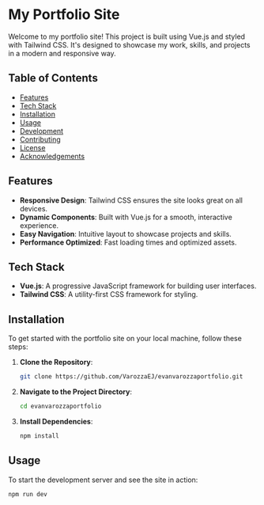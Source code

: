 # My Portfolio Site

Welcome to my portfolio site! This project is built using Vue.js and styled with Tailwind CSS. It's designed to showcase my work, skills, and projects in a modern and responsive way.

## Table of Contents

- [Features](#features)
- [Tech Stack](#tech-stack)
- [Installation](#installation)
- [Usage](#usage)
- [Development](#development)
- [Contributing](#contributing)
- [License](#license)
- [Acknowledgements](#acknowledgements)

## Features

- **Responsive Design**: Tailwind CSS ensures the site looks great on all devices.
- **Dynamic Components**: Built with Vue.js for a smooth, interactive experience.
- **Easy Navigation**: Intuitive layout to showcase projects and skills.
- **Performance Optimized**: Fast loading times and optimized assets.

## Tech Stack

- **Vue.js**: A progressive JavaScript framework for building user interfaces.
- **Tailwind CSS**: A utility-first CSS framework for styling.

## Installation

To get started with the portfolio site on your local machine, follow these steps:

1. **Clone the Repository**:

    ```bash
    git clone https://github.com/VarozzaEJ/evanvarozzaportfolio.git
    ```

2. **Navigate to the Project Directory**:

    ```bash
    cd evanvarozzaportfolio
    ```

3. **Install Dependencies**:

    ```bash
    npm install
    ```

## Usage

To start the development server and see the site in action:

```bash
npm run dev
